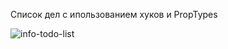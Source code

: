 Список дел с ипользованием хуков и PropTypes

![info-todo-list](https://user-images.githubusercontent.com/75454363/114159493-84c54c00-992e-11eb-902c-e136ab18c201.gif)
